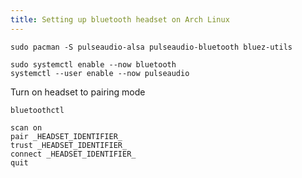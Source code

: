 ```yaml
---
title: Setting up bluetooth headset on Arch Linux
---
```


```
sudo pacman -S pulseaudio-alsa pulseaudio-bluetooth bluez-utils
```

```
sudo systemctl enable --now bluetooth
systemctl --user enable --now pulseaudio
```

Turn on headset to pairing mode

```
bluetoothctl

scan on
pair _HEADSET_IDENTIFIER_
trust _HEADSET_IDENTIFIER_
connect _HEADSET_IDENTIFIER_
quit
```

